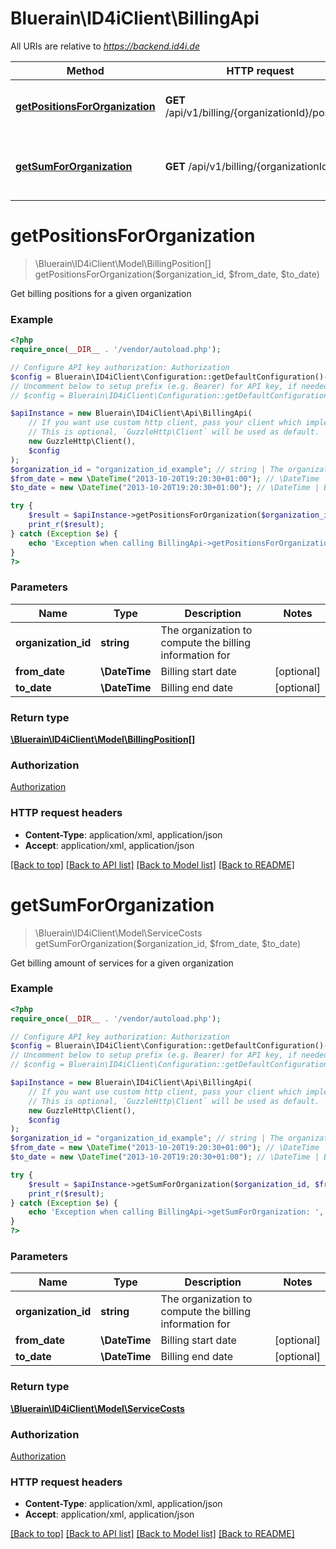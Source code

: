 # Bluerain\ID4iClient\BillingApi

All URIs are relative to *https://backend.id4i.de*

Method | HTTP request | Description
------------- | ------------- | -------------
[**getPositionsForOrganization**](BillingApi.md#getPositionsForOrganization) | **GET** /api/v1/billing/{organizationId}/positions | Get billing positions for a given organization
[**getSumForOrganization**](BillingApi.md#getSumForOrganization) | **GET** /api/v1/billing/{organizationId} | Get billing amount of services for a given organization


# **getPositionsForOrganization**
> \Bluerain\ID4iClient\Model\BillingPosition[] getPositionsForOrganization($organization_id, $from_date, $to_date)

Get billing positions for a given organization

### Example
```php
<?php
require_once(__DIR__ . '/vendor/autoload.php');

// Configure API key authorization: Authorization
$config = Bluerain\ID4iClient\Configuration::getDefaultConfiguration()->setApiKey('Authorization', 'YOUR_API_KEY');
// Uncomment below to setup prefix (e.g. Bearer) for API key, if needed
// $config = Bluerain\ID4iClient\Configuration::getDefaultConfiguration()->setApiKeyPrefix('Authorization', 'Bearer');

$apiInstance = new Bluerain\ID4iClient\Api\BillingApi(
    // If you want use custom http client, pass your client which implements `GuzzleHttp\ClientInterface`.
    // This is optional, `GuzzleHttp\Client` will be used as default.
    new GuzzleHttp\Client(),
    $config
);
$organization_id = "organization_id_example"; // string | The organization to compute the billing information for
$from_date = new \DateTime("2013-10-20T19:20:30+01:00"); // \DateTime | Billing start date
$to_date = new \DateTime("2013-10-20T19:20:30+01:00"); // \DateTime | Billing end date

try {
    $result = $apiInstance->getPositionsForOrganization($organization_id, $from_date, $to_date);
    print_r($result);
} catch (Exception $e) {
    echo 'Exception when calling BillingApi->getPositionsForOrganization: ', $e->getMessage(), PHP_EOL;
}
?>
```

### Parameters

Name | Type | Description  | Notes
------------- | ------------- | ------------- | -------------
 **organization_id** | **string**| The organization to compute the billing information for |
 **from_date** | **\DateTime**| Billing start date | [optional]
 **to_date** | **\DateTime**| Billing end date | [optional]

### Return type

[**\Bluerain\ID4iClient\Model\BillingPosition[]**](../Model/BillingPosition.md)

### Authorization

[Authorization](../../README.md#Authorization)

### HTTP request headers

 - **Content-Type**: application/xml, application/json
 - **Accept**: application/xml, application/json

[[Back to top]](#) [[Back to API list]](../../README.md#documentation-for-api-endpoints) [[Back to Model list]](../../README.md#documentation-for-models) [[Back to README]](../../README.md)

# **getSumForOrganization**
> \Bluerain\ID4iClient\Model\ServiceCosts getSumForOrganization($organization_id, $from_date, $to_date)

Get billing amount of services for a given organization

### Example
```php
<?php
require_once(__DIR__ . '/vendor/autoload.php');

// Configure API key authorization: Authorization
$config = Bluerain\ID4iClient\Configuration::getDefaultConfiguration()->setApiKey('Authorization', 'YOUR_API_KEY');
// Uncomment below to setup prefix (e.g. Bearer) for API key, if needed
// $config = Bluerain\ID4iClient\Configuration::getDefaultConfiguration()->setApiKeyPrefix('Authorization', 'Bearer');

$apiInstance = new Bluerain\ID4iClient\Api\BillingApi(
    // If you want use custom http client, pass your client which implements `GuzzleHttp\ClientInterface`.
    // This is optional, `GuzzleHttp\Client` will be used as default.
    new GuzzleHttp\Client(),
    $config
);
$organization_id = "organization_id_example"; // string | The organization to compute the billing information for
$from_date = new \DateTime("2013-10-20T19:20:30+01:00"); // \DateTime | Billing start date
$to_date = new \DateTime("2013-10-20T19:20:30+01:00"); // \DateTime | Billing end date

try {
    $result = $apiInstance->getSumForOrganization($organization_id, $from_date, $to_date);
    print_r($result);
} catch (Exception $e) {
    echo 'Exception when calling BillingApi->getSumForOrganization: ', $e->getMessage(), PHP_EOL;
}
?>
```

### Parameters

Name | Type | Description  | Notes
------------- | ------------- | ------------- | -------------
 **organization_id** | **string**| The organization to compute the billing information for |
 **from_date** | **\DateTime**| Billing start date | [optional]
 **to_date** | **\DateTime**| Billing end date | [optional]

### Return type

[**\Bluerain\ID4iClient\Model\ServiceCosts**](../Model/ServiceCosts.md)

### Authorization

[Authorization](../../README.md#Authorization)

### HTTP request headers

 - **Content-Type**: application/xml, application/json
 - **Accept**: application/xml, application/json

[[Back to top]](#) [[Back to API list]](../../README.md#documentation-for-api-endpoints) [[Back to Model list]](../../README.md#documentation-for-models) [[Back to README]](../../README.md)

